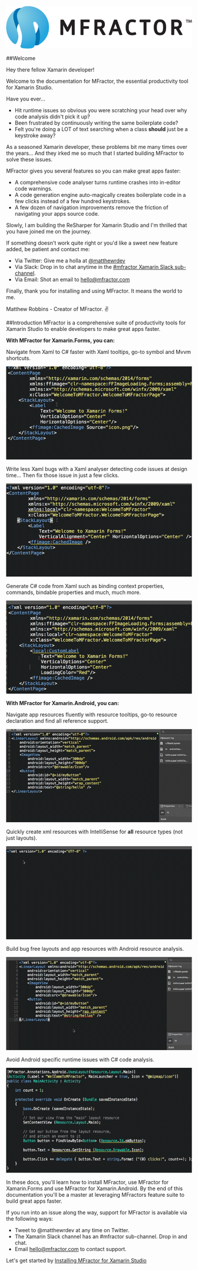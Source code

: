 ![mfractor logo](img/logo-horizontal.png)

##Welcome

Hey there fellow Xamarin developer!

Welcome to the documentation for MFractor, the essential productivity tool for Xamarin Studio.

Have you ever...

 * Hit runtime issues so obvious you were scratching your head over why code analysis didn't pick it up?
 * Been frustrated by continuously writing the same boilerplate code?
 * Felt you're doing a LOT of text searching when a class **should** just be a keystroke away?

As a seasoned Xamarin developer, these problems bit me many times over the years... And they irked me so much that I started building MFractor to solve these issues.

MFractor gives you several features so you can make great apps faster:

 * A comprehensive code analyser turns runtime crashes into in-editor code warnings.
 * A code generation engine auto-magically creates boilerplate code in a few clicks instead of a few hundred keystrokes.
 * A few dozen of navigation improvements remove the friction of navigating your apps source code.

Slowly, I am building the ReSharper for Xamarin Studio and I'm thrilled that you have joined me on the journey.

If something doesn't work quite right or you'd like a sweet new feature added, be patient and contact me:

 * Via Twitter: Give me a holla at [@matthewrdev](https://twitter.com/matthewrdev)
 * Via Slack: Drop in to chat anytime in the [#mfractor Xamarin Slack sub-channel](https://xamarinchat.slack.com/archives/mfractor).
 * Via Email: Shot an email to hello@mfractor.com

Finally, thank you for installing and using MFractor. It means the world to me.

Matthew Robbins - Creator of MFractor. ✌️

##Introduction
MFractor is a comprehensive suite of productivity tools for Xamarin Studio to enable developers to make great apps faster.

**With MFractor for Xamarin.Forms, you can:**

Navigate from Xaml to C# faster with Xaml tooltips, go-to symbol and Mvvm shortcuts.

![xaml navigation demo](img/intro/xaml-navigation.gif)

Write less Xaml bugs with a Xaml analyser detecting code issues at design time... Then fix those issue in just a few clicks.

![xaml code analysis demo](img/intro/xaml-analysis.gif)

Generate C# code from Xaml such as binding context properties, commands, bindable properties and much, much more.

![xaml code generation demo](img/intro/xaml-code-generation.gif)

**With MFractor for Xamarin.Android, you can:**

Navigate app resources fluently with resource tooltips, go-to resource declaration and find all reference support.

![android navigation demo](img/intro/android-navigation.gif)

Quickly create xml resources with IntelliSense for **all** resource types (not just layouts).

![android intellisense demo](img/intro/android-intellisense.gif)

Build bug free layouts and app resources with Android resource analysis.

![android analysis demo](img/intro/android-analysis.gif)

Avoid Android specific runtime issues with C# code analysis.

![android dotnet analysis demo](img/intro/android-dotnet-analysis.gif)

In these docs, you'll learn how to install MFractor, use MFractor for Xamarin.Forms and use MFractor for Xamarin.Android. By the end of this documentation you'll be a master at leveraging MFractors feature suite to build great apps faster.

If you run into an issue along the way, support for MFractor is available via the following ways:
 - Tweet to @matthewrdev at any time on Twitter.
 - The Xamarin Slack channel has an #mfractor sub-channel. Drop in and chat.
 - Email hello@mfractor.com to contact support.

Let's get started by [Installing MFractor for Xamarin Studio](setup.md)
